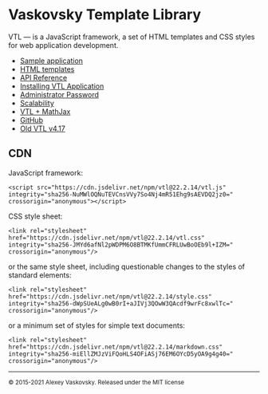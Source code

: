# Vaskovsky Template Library

VTL &#8212; is a JavaScript framework, a set of HTML templates and CSS styles for web application development.

* [Sample аpplication](sample/en/index.html)
* [HTML templates](html/en/README.html)
* [API Reference](api.md)
* [Installing VTL Application](install.md)
* [Administrator Password](admin.md)
* [Scalability](scalability.md)
* [VTL + MathJax](mathjax.md)
* [GitHub](https://github.com/vaskovsky/vtl)
* [Old VTL v4.17](https://vaskovsky.net/vtl-4/)

## CDN

JavaScript framework:
```
<script src="https://cdn.jsdelivr.net/npm/vtl@22.2.14/vtl.js" integrity="sha256-NuMWlOQNuTEVCnsVVy7So4Nj4mR51Ehg9sAEVDQ2jz0=" crossorigin="anonymous"></script>
```

CSS style sheet:
```
<link rel="stylesheet" href="https://cdn.jsdelivr.net/npm/vtl@22.2.14/vtl.css" integrity="sha256-JMYd6afNl2pWDPM6O8BTMKfUmmCFRLUwBoOEb9l+IZM=" crossorigin="anonymous"/>
```
or the same style sheet, including questionable changes to the styles of standard elements:
```
<link rel="stylesheet" href="https://cdn.jsdelivr.net/npm/vtl@22.2.14/style.css" integrity="sha256-dWpSUeALg0wB0rI+aJIVj3QOwW3QAcdf9wrFc8xwlTc=" crossorigin="anonymous"/>
```
or a minimum set of styles for simple text documents:
```
<link rel="stylesheet" href="https://cdn.jsdelivr.net/npm/vtl@22.2.14/markdown.css" integrity="sha256-miEllZMJzViFQoHLS4OFiASj76EM6OYcD5yOA9g4g40=" crossorigin="anonymous"/>
```
________________________________________________________________________________
<small>© 2015-2021 Alexey Vaskovsky. Released under the MIT license</small>
